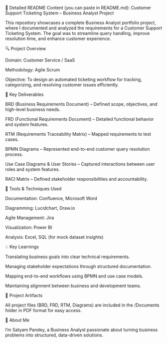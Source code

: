 📘 Detailed README Content (you can paste in README.md):
Customer Support Ticketing System – Business Analyst Project

This repository showcases a complete Business Analyst portfolio project, where I documented and analyzed the requirements for a Customer Support Ticketing System. The goal was to streamline query handling, improve resolution time, and enhance customer experience.

🔍 Project Overview

Domain: Customer Service / SaaS

Methodology: Agile Scrum

Objective: To design an automated ticketing workflow for tracking, categorizing, and resolving customer issues efficiently.

📑 Key Deliverables

BRD (Business Requirements Document) – Defined scope, objectives, and high-level business needs.

FRD (Functional Requirements Document) – Detailed functional behavior and system features.

RTM (Requirements Traceability Matrix) – Mapped requirements to test cases.

BPMN Diagrams – Represented end-to-end customer query resolution process.

Use Case Diagrams & User Stories – Captured interactions between user roles and system features.

RACI Matrix – Defined stakeholder responsibilities and accountability.

🧰 Tools & Techniques Used

Documentation: Confluence, Microsoft Word

Diagramming: Lucidchart, Draw.io

Agile Management: Jira

Visualization: Power BI

Analysis: Excel, SQL (for mock dataset insights)

💡 Key Learnings

Translating business goals into clear technical requirements.

Managing stakeholder expectations through structured documentation.

Mapping end-to-end workflows using BPMN and use case models.

Maintaining alignment between business and development teams.

📎 Project Artifacts

All project files (BRD, FRD, RTM, Diagrams) are included in the /Documents folder in PDF format for easy access.

👤 About Me

I’m Satyam Pandey, a Business Analyst passionate about turning business problems into structured, data-driven solutions.
